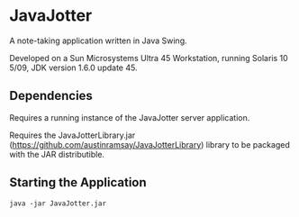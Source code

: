 # JavaJotter
A note-taking application written in Java Swing.

Developed on a Sun Microsystems Ultra 45 Workstation, running Solaris 10 5/09, JDK version 1.6.0 update 45.

## Dependencies
Requires a running instance of the JavaJotter server application.

Requires the JavaJotterLibrary.jar (https://github.com/austinramsay/JavaJotterLibrary) library to be packaged with the JAR distributible.

## Starting the Application
````
java -jar JavaJotter.jar
````
